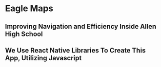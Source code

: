 # Eagle Maps

## Improving Navigation and Efficiency Inside Allen High School

## We Use React Native Libraries To Create This App, Utilizing Javascript
